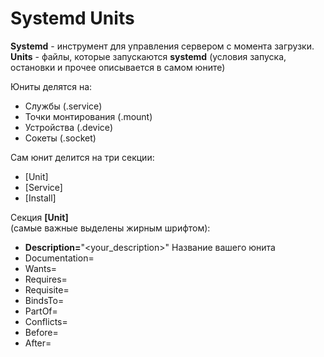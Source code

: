 # Systemd Units
**Systemd** - инструмент для управления сервером с момента загрузки.  
**Units** - файлы, которые запускаются **systemd** (условия запуска, остановки и прочее описывается в самом юните)  

Юниты делятся на:
* Службы (.service)  
* Точки монтирования (.mount)  
* Устройства (.device)  
* Сокеты (.socket)

Сам юнит делится на три секции:
* \[Unit\]
* \[Service\]
* \[Install\]

Секция **\[Unit\]**  
(самые важные выделены жирным шрифтом):
* **Description=**"<your_description>"
Название вашего юнита
* Documentation=
* Wants=
* Requires=
* Requisite=
* BindsTo=
* PartOf=
* Conflicts=
* Before=
* After=
